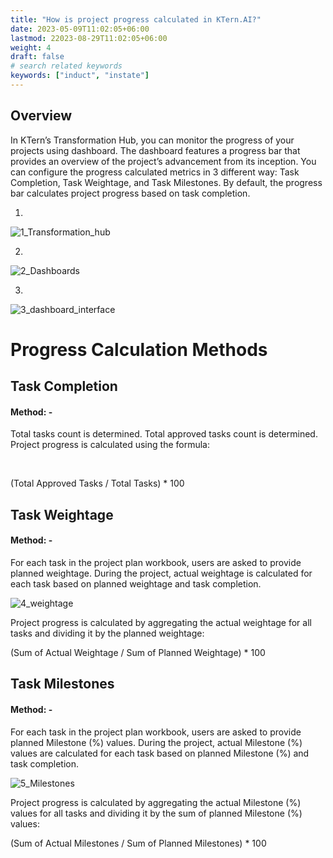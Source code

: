 ```yaml
---
title: "How is project progress calculated in KTern.AI?"
date: 2023-05-09T11:02:05+06:00
lastmod: 22023-08-29T11:02:05+06:00
weight: 4
draft: false
# search related keywords
keywords: ["induct", "instate"]
---
```


## Overview
In KTern’s Transformation Hub, you can monitor the progress of your projects using dashboard. The dashboard features a progress bar that provides an overview of the project’s advancement from its inception. You can configure the progress calculated metrics in 3 different way: Task Completion, Task Weightage, and Task Milestones. By default, the progress bar calculates project progress based on task completion.

1. 
![1_Transformation_hub](https://storage.googleapis.com/ktern-public-files/product-documentation/Digital%20Projects/Dashboard/1_Transformation_hub.png)

2. 
![2_Dashboards](https://storage.googleapis.com/ktern-public-files/product-documentation/Digital%20Projects/Dashboard/2_Dashboards.png)

3. 
 ![3_dashboard_interface](https://storage.googleapis.com/ktern-public-files/product-documentation/Digital%20Projects/Dashboard/3_dashboard_interface.png)

# Progress Calculation Methods

## Task Completion

#### Method: - 
Total tasks count is determined. Total approved tasks count is determined. Project progress is calculated using the formula: 

<br>

(Total Approved Tasks / Total Tasks) * 100


## Task Weightage

#### Method: - 
For each task in the project plan workbook, users are asked to provide planned weightage. During the project, actual weightage is calculated for each task based on planned weightage and task completion. 
<br>

![4_weightage](https://storage.googleapis.com/ktern-public-files/product-documentation/Digital%20Projects/Dashboard/4_weightage.png)

Project progress is calculated by aggregating the actual weightage for all tasks and dividing it by the planned weightage: 
<br>

(Sum of Actual Weightage / Sum of Planned Weightage) * 100


## Task Milestones

#### Method: - 

For each task in the project plan workbook, users are asked to provide planned Milestone (%) values. During the project, actual Milestone (%) values are calculated for each task based on planned Milestone (%) and task completion. 
<br>

![5_Milestones](https://storage.googleapis.com/ktern-public-files/product-documentation/Digital%20Projects/Dashboard/5_Milestones.png)

Project progress is calculated by aggregating the actual Milestone (%) values for all tasks and dividing it by the sum of planned Milestone (%) values: 
<br>

(Sum of Actual Milestones / Sum of Planned Milestones) * 100
